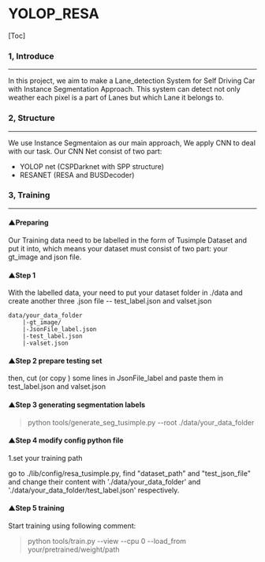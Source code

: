 YOLOP_RESA
===

[Toc]

### 1, Introduce
-----
In this project, we aim to make a Lane_detection System for Self Driving Car with Instance Segmentation Approach. This system can detect not only weather each pixel is a part of Lanes but which Lane it belongs to.


### 2, Structure
-----
We use Instance Segmentaion as our main approach, We apply CNN to deal with our task. Our CNN Net consist of two part:
+ YOLOP net (CSPDarknet with SPP structure)
+ RESANET (RESA and BUSDecoder)

### 3, Training
-----
#### ▲Preparing
Our Training data need to be labelled in the form of Tusimple Dataset and put it into, which means your dataset must consist of two part: your gt_image and json file.
#### ▲Step 1
With the labelled data, your need to put your dataset folder in ./data and create another three .json file -- test_label.json and valset.json
    
    data/your_data_folder 
        |-gt_image/ 
        |-JsonFile_label.json
        |-test_label.json
        |-valset.json
#### ▲Step 2 prepare testing set
then, cut (or copy ) some lines in JsonFile_label and paste them in test_label.json and valset.json
#### ▲Step 3 generating segmentation labels
>python tools/generate_seg_tusimple.py --root ./data/your_data_folder
#### ▲Step 4 modify config python file
1.set your training path

go to ./lib/config/resa_tusimple.py, find "dataset_path" and
"test_json_file" and change their content with './data/your_data_folder' and './data/your_data_folder/test_label.json' respectively.
#### ▲Step 5 training
Start training using following comment:
> python tools/train.py --view --cpu 0 --load_from your/pretrained/weight/path
